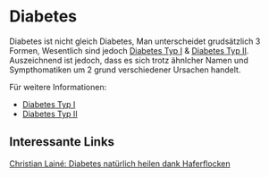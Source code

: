 # Diabetes

Diabetes ist nicht gleich Diabetes, Man unterscheidet grudsätzlich 3 Formen, Wesentlich sind jedoch [Diabetes Typ I](Diabetes%20Typ%20I.md) & [Diabetes Typ II](Diabetes%20Typ%20II.md). Auszeichnend ist jedoch, dass es sich trotz ähnlcher Namen und Sympthomatiken um 2 grund verschiedener Ursachen handelt.

Für weitere Informationen:
- [Diabetes Typ I](Diabetes%20Typ%20I.md)
- [Diabetes Typ II](Diabetes%20Typ%20II.md)


## Interessante Links
[Christian Lainé: Diabetes natürlich heilen dank Haferflocken](https://www.youtube.com/watch?v=x4qYZKi_AD8)